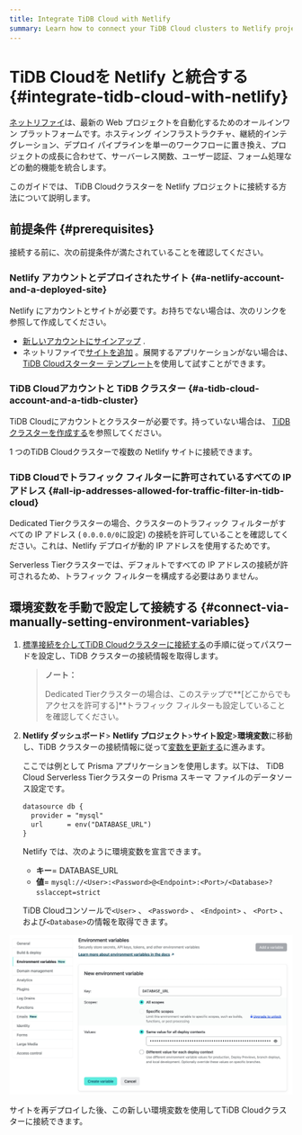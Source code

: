 ```yaml
---
title: Integrate TiDB Cloud with Netlify
summary: Learn how to connect your TiDB Cloud clusters to Netlify projects.
---
```


# TiDB Cloudを Netlify と統合する {#integrate-tidb-cloud-with-netlify}

[ネットリファイ](https://netlify.com/)は、最新の Web プロジェクトを自動化するためのオールインワン プラットフォームです。ホスティング インフラストラクチャ、継続的インテグレーション、デプロイ パイプラインを単一のワークフローに置き換え、プロジェクトの成長に合わせて、サーバーレス関数、ユーザー認証、フォーム処理などの動的機能を統合します。

このガイドでは、 TiDB Cloudクラスターを Netlify プロジェクトに接続する方法について説明します。

## 前提条件 {#prerequisites}

接続する前に、次の前提条件が満たされていることを確認してください。

### Netlify アカウントとデプロイされたサイト {#a-netlify-account-and-a-deployed-site}

Netlify にアカウントとサイトが必要です。お持ちでない場合は、次のリンクを参照して作成してください。

-   [新しいアカウントにサインアップ](https://app.netlify.com/signup) .
-   ネットリファイで[サイトを追加](https://docs.netlify.com/welcome/add-new-site/) 。展開するアプリケーションがない場合は、 [TiDB Cloudスターター テンプレート](https://github.com/tidbcloud/nextjs-prisma-example)を使用して試すことができます。

### TiDB Cloudアカウントと TiDB クラスター {#a-tidb-cloud-account-and-a-tidb-cluster}

TiDB Cloudにアカウントとクラスターが必要です。持っていない場合は、 [TiDB クラスターを作成する](/tidb-cloud/create-tidb-cluster.md)を参照してください。

1 つのTiDB Cloudクラスターで複数の Netlify サイトに接続できます。

### TiDB Cloudでトラフィック フィルターに許可されているすべての IP アドレス {#all-ip-addresses-allowed-for-traffic-filter-in-tidb-cloud}

Dedicated Tierクラスターの場合、クラスターのトラフィック フィルターがすべての IP アドレス ( `0.0.0.0/0`に設定) の接続を許可していることを確認してください。これは、Netlify デプロイが動的 IP アドレスを使用するためです。

Serverless Tierクラスターでは、デフォルトですべての IP アドレスの接続が許可されるため、トラフィック フィルターを構成する必要はありません。

## 環境変数を手動で設定して接続する {#connect-via-manually-setting-environment-variables}

1.  [標準接続を介してTiDB Cloudクラスターに接続する](/tidb-cloud/connect-via-standard-connection.md)の手順に従ってパスワードを設定し、TiDB クラスターの接続情報を取得します。

    > **ノート：**
    >
    > Dedicated Tierクラスターの場合は、このステップで**[どこからでもアクセスを許可する]**トラフィック フィルターも設定していることを確認してください。

2.  **Netlify ダッシュボード**&gt; <strong>Netlify プロジェクト</strong>&gt;<strong>サイト設定</strong>&gt;<strong>環境変数</strong>に移動し、TiDB クラスターの接続情報に従って[変数を更新する](https://docs.netlify.com/environment-variables/get-started/#update-variables-with-the-netlify-ui)に進みます。

    ここでは例として Prisma アプリケーションを使用します。以下は、 TiDB Cloud Serverless Tierクラスターの Prisma スキーマ ファイルのデータソース設定です。

    ```
    datasource db {
      provider = "mysql"
      url      = env("DATABASE_URL")
    }
    ```

    Netlify では、次のように環境変数を宣言できます。

    -   **キー**= DATABASE_URL
    -   **値**= `mysql://<User>:<Password>@<Endpoint>:<Port>/<Database>?sslaccept=strict`

    TiDB Cloudコンソールで`<User>` 、 `<Password>` 、 `<Endpoint>` 、 `<Port>` 、および`<Database>`の情報を取得できます。

![Set an environment variable in Netlify](/media/tidb-cloud/integration-netlify-environment-variables.jpg)

サイトを再デプロイした後、この新しい環境変数を使用してTiDB Cloudクラスターに接続できます。
